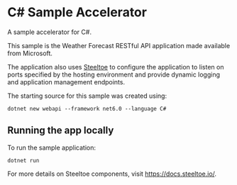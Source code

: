 # C# Sample Accelerator

A sample accelerator for C#.

This sample is the Weather Forecast RESTful API application made available from Microsoft.

The application also uses [Steeltoe](https://steeltoe.io) to configure the application to listen on ports specified by the hosting environment and provide dynamic logging and application management endpoints.

The starting source for this sample was created using:

```
dotnet new webapi --framework net6.0 --language C#
```

## Running the app locally

To run the sample application:

```
dotnet run
```

For more details on Steeltoe components, visit <https://docs.steeltoe.io/>.

